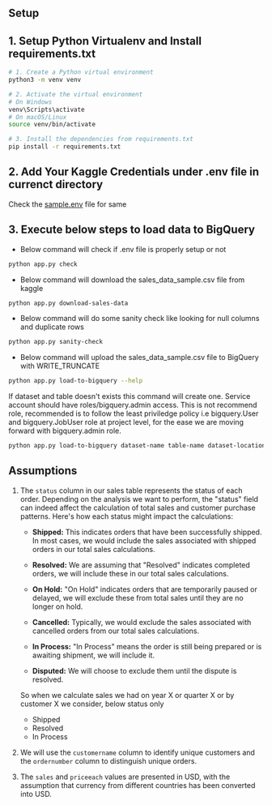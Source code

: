 Setup
---
## 1. Setup Python Virtualenv and Install requirements.txt
```bash
# 1. Create a Python virtual environment
python3 -m venv venv

# 2. Activate the virtual environment
# On Windows
venv\Scripts\activate
# On macOS/Linux
source venv/bin/activate

# 3. Install the dependencies from requirements.txt
pip install -r requirements.txt
```

## 2. Add Your Kaggle Credentials under .env file in currenct directory
Check the [sample.env](sample.env) file for same

## 3. Execute below steps to load data to BigQuery

- Below command will check if .env file is properly setup or not
```bash
python app.py check
```

- Below command will download the sales_data_sample.csv file from kaggle
```bash
python app.py download-sales-data
```

- Below command will do some sanity check like looking for null columns and duplicate rows
```bash
python app.py sanity-check
```

- Below command will upload the sales_data_sample.csv file to BigQuery with WRITE_TRUNCATE
```bash
python app.py load-to-bigquery --help
```

If dataset and table doesn't exists this command will create one. Service account should have roles/bigquery.admin access. This is not recommend role,
recommended is to follow the least priviledge policy i.e bigquery.User and bigquery.JobUser role at project level, for the ease we are moving forward with bigquery.admin role.

```bash
python app.py load-to-bigquery dataset-name table-name dataset-location service-account-path.json
```

Assumptions
---

1. The `status` column in our sales table represents the status of each order. Depending on the analysis we want to perform, the "status" field can indeed affect the calculation of total sales and customer purchase patterns. Here's how each status might impact the calculations:

    - **Shipped:** This indicates orders that have been successfully shipped. In most cases, we would include the sales associated with shipped orders in our total sales calculations.

    - **Resolved:** We are assuming that "Resolved" indicates completed orders, we will include these in our total sales calculations.

    - **On Hold:** "On Hold" indicates orders that are temporarily paused or delayed, we will exclude these from total sales until they are no longer on hold.

    - **Cancelled:** Typically, we would exclude the sales associated with cancelled orders from our total sales calculations.

    - **In Process:** "In Process" means the order is still being prepared or is awaiting shipment, we will include it. 

    - **Disputed:** We will choose to exclude them until the dispute is resolved.

    So when we calculate sales we had on year X or quarter X or by customer X we consider, below status only
    - Shipped
    - Resolved
    - In Process

2. We will use the `customername` column to identify unique customers and the `ordernumber` column to distinguish unique orders.
3. The `sales` and `priceeach` values are presented in USD, with the assumption that currency from different countries has been converted into USD.

